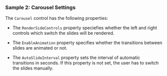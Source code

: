 ### Sample 2: Carousel Settings

The `Carousel` control has the following properties:

* The `RenderSideControls` property speciefies whether the left and right controls which switch the slides will be rendered.

* The `EnableAnimation` property specifies whether the transitions between slides are animated or not.

* The `AutoSlideInterval` property sets the interval of automatic transitions in seconds. If this property is not set, the user has to switch the slides manually.